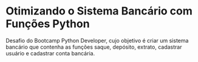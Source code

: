 # Otimizando o Sistema Bancário com Funções Python

Desafio do Bootcamp Python Developer, cujo objetivo é criar um sistema bancário que contenha as funções saque, depósito, extrato, cadastrar usuário e cadastrar conta bancária.
